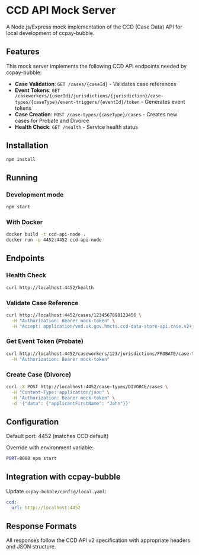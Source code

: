 # CCD API Mock Server

A Node.js/Express mock implementation of the CCD (Case Data) API for local development of ccpay-bubble.

## Features

This mock server implements the following CCD API endpoints needed by ccpay-bubble:

- **Case Validation**: `GET /cases/{caseId}` - Validates case references
- **Event Tokens**: `GET /caseworkers/{userId}/jurisdictions/{jurisdiction}/case-types/{caseType}/event-triggers/{eventId}/token` - Generates event tokens
- **Case Creation**: `POST /case-types/{caseType}/cases` - Creates new cases for Probate and Divorce
- **Health Check**: `GET /health` - Service health status

## Installation

```bash
npm install
```

## Running

### Development mode
```bash
npm start
```

### With Docker
```bash
docker build -t ccd-api-node .
docker run -p 4452:4452 ccd-api-node
```

## Endpoints

### Health Check
```bash
curl http://localhost:4452/health
```

### Validate Case Reference
```bash
curl http://localhost:4452/cases/1234567890123456 \
  -H "Authorization: Bearer mock-token" \
  -H "Accept: application/vnd.uk.gov.hmcts.ccd-data-store-api.case.v2+json;charset=UTF-8"
```

### Get Event Token (Probate)
```bash
curl http://localhost:4452/caseworkers/123/jurisdictions/PROBATE/case-types/GrantOfRepresentation/event-triggers/createDraft/token \
  -H "Authorization: Bearer mock-token"
```

### Create Case (Divorce)
```bash
curl -X POST http://localhost:4452/case-types/DIVORCE/cases \
  -H "Content-Type: application/json" \
  -H "Authorization: Bearer mock-token" \
  -d '{"data": {"applicantFirstName": "John"}}'
```

## Configuration

Default port: 4452 (matches CCD default)

Override with environment variable:
```bash
PORT=8080 npm start
```

## Integration with ccpay-bubble

Update `ccpay-bubble/config/local.yaml`:

```yaml
ccd:
  url: http://localhost:4452
```

## Response Formats

All responses follow the CCD API v2 specification with appropriate headers and JSON structure.
